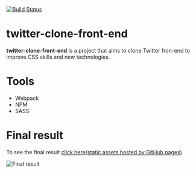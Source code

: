 [![Build Status](https://travis-ci.org/marabesi/twitter-clone-front-end.svg?branch=master)](https://travis-ci.org/marabesi/twitter-clone-front-end)

# twitter-clone-front-end

**twitter-clone-front-end** is a project that aims to clone Twitter fron-end to improve CSS skills and
new technologies.

# Tools

* Webpack
* NPM
* SASS

# Final result

To see the final result [click here(static assets hosted by GitHub pages)](https://marabesi.github.io/twitter-clone-front-end/)

![Final result](https://github.com/marabesi/twitter-clone-front-end/blob/master/final-result.png "Final result")
